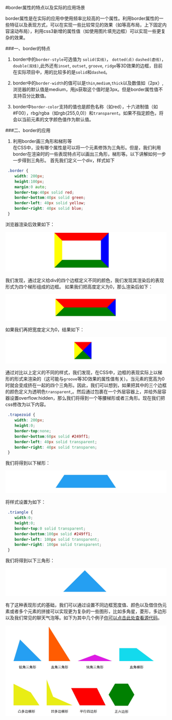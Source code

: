#border属性的特点以及实际的应用场景

border属性是在实际的应用中使用频率比较高的一个属性。利用border属性的一些特征以及表现方式，可以在实现一些比较常见的效果（如等高布局，上下固定内容滚动布局），利用css3新增的属性值（如使用图片填充边框）可以实现一些更复杂的效果。   
   
###一、border的特点
1. border中的`border-style`可选值为 `solid(实线)`， `dotted(点)` `dashed(虚线)`， `double(双线)`,此外还有`inset`, `outset`, `groove`, `ridge`等3D效果的边框，目前在实际项目中，用的比较多的是`solid`和`dashed`。   

2. border中的`border-width`的值可以是`thin`,`medium`,`thick`以及数值如（2px）,浏览器的默认值是medium，用js获取这个值时是3px。但是border属性值不支持百分比数值。

3. border中`border-color`支持的值也是颜色名称（如red），十六进制值（如#F00），rbg/rgba（如rgb(255,0,0)）和`transparent`。如果不指定颜色，将会以当前元素的文字颜色值作为默认值。

###二、border的应用
1. 利用border画三角形和梯形等   
在CSS中，没有哪个属性是可以将一个元素修饰为三角形。但是，我们利用border在渲染时的一些表现特点可以画出三角形，梯形等。以下讲解如何一步一步得到三角形。
首先我们定义一个div，样式如下   

```css
 .border {
 	width: 200px;   
 	height:100px;   
 	margin:0 auto;   
 	border-top:40px solid red;   
 	border-bottom:40px solid green;   
 	border-left: 40px solid yellow;   
 	border-right: 40px solid blue;   
 }
```

浏览器渲染后效果如下：   

![border](./images/border.png)

我们发现，通过定义给div的四个边框定义不同的颜色，我们发现其渲染后的表现形式为四个梯形组成的边框。
如果我们把高度定义为0，那么渲染后如下：   

![height0](./images/height0.png)

如果我们再把宽度定义为0，结果如下：

![width0](./images/width0.png)

通过对比以上定义的不同的样式，我们发现，在CSS中，边框的表现实际上以梯形的形式来渲染的（这可能与`groove`等3D效果的属性值有关）。当元素的宽高为0时就会变成挤在一起的四个三角形。因此，我们可以想到，如果把其中的三个边框的颜色定义为透明色`transparent`,。然后通过包裹在一个外层容器上，并给外层容器设置overflow:hidden，那么我们将得到一个等腰梯形或者三角形。现在我们把css修改为以下内容。 
  

```css
 .trapezoid {
 	width: 200px;   
 	height:0;      
 	border-top:none;   
 	border-bottom:60px solid #249ff1;   
 	border-left: 40px solid transparent;   
 	border-right: 40px solid transparen;   
 }
```
我们将得到以下梯形：

![](./images/trapezoid.png)

将样式设置为如下：

```css
 .triangle {
 	width:0;
 	height:0;
 	border-top:0 solid transparent;
 	border-bottom:100px solid #249ff1;
 	border-left: 100px solid transparent;
 	border-right: 100px solid transparent;
 }
```
我们将得到以下三角形：

![](./images/triangle.png)

有了这种表现形式的基础，我们可以通过设置不同边框宽度值、颜色以及借住伪元素或者多个元素的拼接可以实现更为复杂的一些图形，比如多角星，菱形，多边形以及我们常见的聊天气泡等。如下为其中几个例子[你可以点击此处查看源代码](./demos/border/more.html)。

![more](./images/more.png)




 



